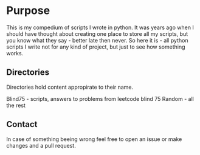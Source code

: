 # Purpose
This is my compedium of scripts I wrote in python. It was years ago when I should have thought about creating one place to store all my scripts, but you know what they say - better late then never.
So here it is - all python scripts I write not for any kind of project, but just to see how something works.

## Directories
Directories hold content appropirate to their name.

Blind75 - scripts, answers to problems from leetcode blind 75
Random - all the rest

## Contact
In case of something beeing wrong feel free to open an issue or make changes and a pull request.
